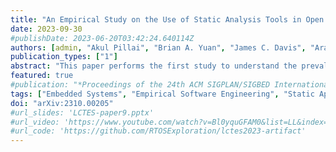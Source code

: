 ```yaml
---
title: "An Empirical Study on the Use of Static Analysis Tools in Open Source Embedded Software"
date: 2023-09-30
#publishDate: 2023-06-20T03:42:24.640114Z
authors: [admin, "Akul Pillai", "Brian A. Yuan", "James C. Davis", "Aravind Machiry"]
publication_types: ["1"]
abstract: "This paper performs the first study to understand the prevalence, challenges, and effectiveness of using Static Application Security Testing (SAST) tools on Open-Source Embedded Software (EMBOSS) repositories. We collect a corpus of 258 of the most popular EMBOSS projects, representing 13 distinct categories such as real-time operating systems, network stacks, and applications. To understand the current use of SAST tools on EMBOSS, we measured this corpus and surveyed developers. To understand the challenges and effectiveness of using SAST tools on EMBOSS projects, we applied these tools to the projects in our corpus. We report that almost none of these projects (just 3%) use SAST tools beyond those baked into the compiler, and developers give rationales such as ineffectiveness and false positives. In applying SAST tools ourselves, we show that minimal engineering effort and project expertise are needed to apply many tools to a given EMBOSS project. GitHub's CodeQL was the most effective SAST tool -- using its built-in security checks we found a total of 540 defects (with a false positive rate of 23%) across the 258 projects, with 399 (74%) likely security vulnerabilities, including in projects maintained by Microsoft, Amazon, and the Apache Foundation. EMBOSS engineers have confirmed 273 (51%) of these defects, mainly by accepting our pull requests. Two CVEs were issued. In summary, we urge EMBOSS engineers to adopt the current generation of SAST tools, which offer low false positive rates and are effective at finding security-relevant defects."
featured: true
#publication: "*Proceedings of the 24th ACM SIGPLAN/SIGBED International Conference on Languages, Compilers, and Tools for Embedded Systems (LCTES)*"
tags: ["Embedded Systems", "Empirical Software Engineering", "Static Application Security Testing (SAST)"]
doi: "arXiv:2310.00205"
#url_slides: 'LCTES-paper9.pptx'
#url_video: 'https://www.youtube.com/watch?v=Bl0yquGFAM0&list=LL&index=4&t=3231s'
#url_code: 'https://github.com/RTOSExploration/lctes2023-artifact'
---
```


